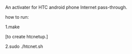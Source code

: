 An activater for HTC android phone Internet pass-through.

how to run:

1.make
  
[to create htcnetup.]

2.sudo ./htcnet.sh
